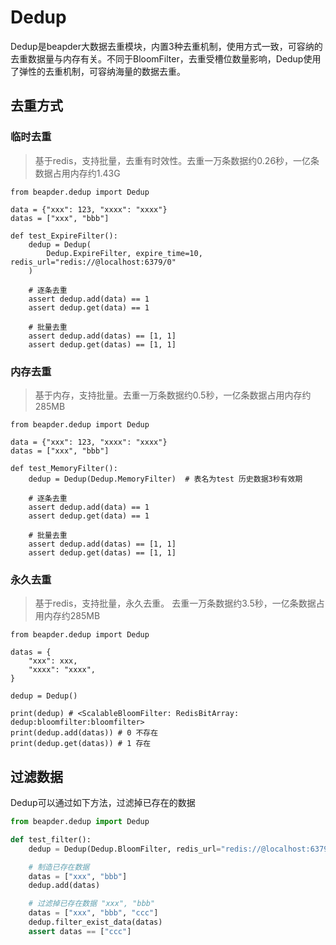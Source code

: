 # Dedup

Dedup是beapder大数据去重模块，内置3种去重机制，使用方式一致，可容纳的去重数据量与内存有关。不同于BloomFilter，去重受槽位数量影响，Dedup使用了弹性的去重机制，可容纳海量的数据去重。


## 去重方式

### 临时去重

> 基于redis，支持批量，去重有时效性。去重一万条数据约0.26秒，一亿条数据占用内存约1.43G

```
from beapder.dedup import Dedup

data = {"xxx": 123, "xxxx": "xxxx"}
datas = ["xxx", "bbb"]

def test_ExpireFilter():
    dedup = Dedup(
        Dedup.ExpireFilter, expire_time=10, redis_url="redis://@localhost:6379/0"
    )

    # 逐条去重
    assert dedup.add(data) == 1
    assert dedup.get(data) == 1

    # 批量去重
    assert dedup.add(datas) == [1, 1]
    assert dedup.get(datas) == [1, 1]
```


### 内存去重

> 基于内存，支持批量。去重一万条数据约0.5秒，一亿条数据占用内存约285MB

```
from beapder.dedup import Dedup

data = {"xxx": 123, "xxxx": "xxxx"}
datas = ["xxx", "bbb"]

def test_MemoryFilter():
    dedup = Dedup(Dedup.MemoryFilter)  # 表名为test 历史数据3秒有效期

    # 逐条去重
    assert dedup.add(data) == 1
    assert dedup.get(data) == 1

    # 批量去重
    assert dedup.add(datas) == [1, 1]
    assert dedup.get(datas) == [1, 1]
```

### 永久去重

> 基于redis，支持批量，永久去重。 去重一万条数据约3.5秒，一亿条数据占用内存约285MB

    from beapder.dedup import Dedup

    datas = {
        "xxx": xxx,
        "xxxx": "xxxx",
    }

    dedup = Dedup()

    print(dedup) # <ScalableBloomFilter: RedisBitArray: dedup:bloomfilter:bloomfilter>
    print(dedup.add(datas)) # 0 不存在
    print(dedup.get(datas)) # 1 存在
    
## 过滤数据

Dedup可以通过如下方法，过滤掉已存在的数据


```python
from beapder.dedup import Dedup

def test_filter():
    dedup = Dedup(Dedup.BloomFilter, redis_url="redis://@localhost:6379/0")

    # 制造已存在数据
    datas = ["xxx", "bbb"]
    dedup.add(datas)

    # 过滤掉已存在数据 "xxx", "bbb"
    datas = ["xxx", "bbb", "ccc"]
    dedup.filter_exist_data(datas)
    assert datas == ["ccc"]
```


